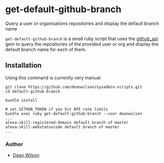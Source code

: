 # get-default-github-branch

Query a user or organisations repositories and display the default branch name

`get-default-github-branch` is a small ruby script that uses the 
[github_api](https://rubygems.org/gems/github_api/) gem
to query the repositories of the provided user or org and display the default
branch name for each of them.

## Installation

Using this command is currently very manual:

    git clone https://github.com/deanwilson/sysadmin-scripts.git
    cd default-github-branch

    bundle install

    # set GITHUB_TOKEN if you hit API rate limits
    bundle exec ruby get-default-github-branch --user deanwilson
    ...
    alexa-skill-registered-domain default branch of master
    alexa-skill-webstatuscode default branch of master
    ...

### Author
 * [Dean Wilson](http://www.unixdaemon.net)
